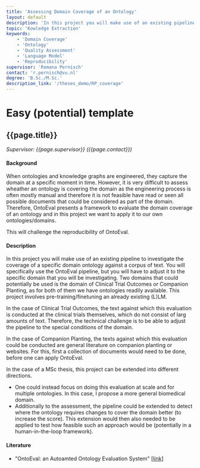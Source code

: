 ```yaml
---
title: 'Assessing Domain Coverage of an Ontology'
layout: default
description: 'In this project you will make use of an existing pipeline to investigate the coverage of a specific domain ontology against a corpus of text.'
topic: 'Kowledge Extraction'
keywords: 
    - 'Domain Coverage'
    - 'Ontology'
    - 'Quality Assessment'
    - 'Language Model'
    - 'Reproducibility'
supervisor: 'Romana Pernisch'
contact: 'r.pernisch@vu.nl'
degree: 'B.Sc./M.Sc.'
description_link: '/theses_demo/RP_coverage'
---
```



# Easy (potential) template
<!-- The informtation below doesn´t need to be adjusted. It is automatically pulled from the frontmatter-->
## {{page.title}} 
*Supervisor: {{page.supervisor}} ({{page.contact}})*

#### Background
When ontologies and knowledge graphs are engineered, they capture the domain at a specific moment in time.
However, it is very difficult to assess wheather an ontology is covering the domain as the engineering process is often mostly manual and therefore it is not feasible have read or seen all possible documents that could be considered as part of the domain.
Therefore, OntoEval presents a framework to evaluate the domain coverage of an ontology and in this project we want to apply it to our own ontologies/domains.

This will challenge the reproducibility of OntoEval.

#### Description
In this project you will make use of an existing pipeline to investigate the coverage of a specific domain ontology against a corpus of text. You will specifically use the OntoEval pipeline, but you will have to adjust it to the specific domain that you will be investigating. Two domains that could potentially be used is the domain of Clinical Trial Outcomes or Companion Planting, as for both of them we have ontologies readily available. This project involves pre-training/finetuning an already existing (L)LM.

In the case of Clinical Trial Outcomes, the text against which this evaluation is conducted at the clinical trials themselves, which do not consist of larg amounts of text. Therefore, the technical challenge is to be able to adjust the pipeline to the special conditions of the domain.

In the case of Companion Planting, the texts against which this evaluation could be conducted are general literature on companion planting or websites. For this, first a collection of documents would need to be done, before one can apply OntoEval.

In the case of a MSc thesis, this project can be extended into different directions.
* One could instead focus on doing this evaluation at scale and for multiple ontologies. In this case, I propose a more general biomedical domain.
* Additionally to the assessment, the pipeline could be extended to detect where the ontology requires changes to cover the domain better (to increase the score). This extension would then also needed to be applied to test how feasible such an approach would be (potentially in a human-in-the-loop framework).

#### Literature
- "OntoEval: an Autoamted Ontology Evaluation System" [<a href="https://dl.acm.org/doi/fullHtml/10.1145/3543873.3587318">link</a>]
